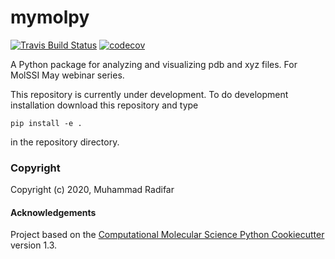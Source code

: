 mymolpy
==============================
[//]: # (Badges)
[![Travis Build Status](https://travis-ci.com/REPLACE_WITH_OWNER_ACCOUNT/mymolpy.svg?branch=master)](https://travis-ci.com/REPLACE_WITH_OWNER_ACCOUNT/mymolpy)
[![codecov](https://codecov.io/gh/REPLACE_WITH_OWNER_ACCOUNT/mymolpy/branch/master/graph/badge.svg)](https://codecov.io/gh/REPLACE_WITH_OWNER_ACCOUNT/mymolpy/branch/master)


A Python package for analyzing and visualizing pdb and xyz files. For MolSSI May webinar series.

This repository is currently under development. To do development installation download this repository and type

`pip install -e .`

in the repository directory.

### Copyright

Copyright (c) 2020, Muhammad Radifar


#### Acknowledgements
 
Project based on the 
[Computational Molecular Science Python Cookiecutter](https://github.com/molssi/cookiecutter-cms) version 1.3.
